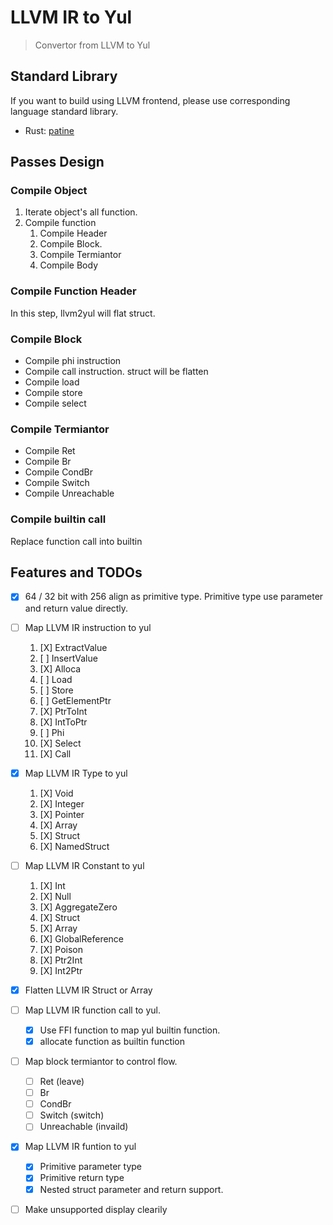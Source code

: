 # LLVM IR to Yul

> Convertor from LLVM to Yul

## Standard Library

If you want to build using LLVM frontend, please use corresponding language standard library.

- Rust: [patine](https://github.com/tiannian/patine)

## Passes Design

### Compile Object

1. Iterate object's all function.
2. Compile function
    1. Compile Header
    2. Compile Block.
    3. Compile Termiantor
    4. Compile Body

### Compile Function Header

In this step, llvm2yul will flat struct.

### Compile Block

- Compile phi instruction
- Compile call instruction. struct will be flatten
- Compile load
- Compile store
- Compile select

### Compile Termiantor

- Compile Ret
- Compile Br
- Compile CondBr
- Compile Switch
- Compile Unreachable

### Compile builtin call

Replace function call into builtin

## Features and TODOs

- [X] 64 / 32 bit with 256 align as primitive type. Primitive type use parameter and return value directly.
- [ ] Map LLVM IR instruction to yul
    1. [X] ExtractValue
    2. [ ] InsertValue
    3. [X] Alloca
    4. [ ] Load
    5. [ ] Store
    6. [ ] GetElementPtr
    7. [X] PtrToInt
    8. [X] IntToPtr
    9. [ ] Phi
    10. [X] Select
    11. [X] Call
- [X] Map LLVM IR Type to yul
    1. [X] Void
    2. [X] Integer
    3. [X] Pointer
    4. [X] Array
    5. [X] Struct
    6. [X] NamedStruct
- [ ] Map LLVM IR Constant to yul
    1. [X] Int
    2. [X] Null
    3. [X] AggregateZero
    4. [X] Struct
    5. [X] Array
    6. [X] GlobalReference
    7. [X] Poison
    8. [X] Ptr2Int
    9. [X] Int2Ptr
- [X] Flatten LLVM IR Struct or Array
- [ ] Map LLVM IR function call to yul.
    - [X] Use FFI function to map yul builtin function.
    - [X] allocate function as builtin function
- [ ] Map block termiantor to control flow.
    - [ ] Ret (leave)
    - [ ] Br
    - [ ] CondBr
    - [ ] Switch (switch)
    - [ ] Unreachable (invaild)
- [X] Map LLVM IR funtion to yul
    - [X] Primitive parameter type
    - [X] Primitive return type
    - [X] Nested struct parameter and return support.
- [ ] Make unsupported display clearily

